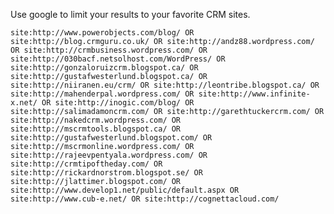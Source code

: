 Use google to limit your results to your favorite CRM sites. 

```site:http://www.powerobjects.com/blog/ OR site:http://blog.crmguru.co.uk/ OR site:http://andz88.wordpress.com/ OR site:http://crmbusiness.wordpress.com/ OR site:http://030bacf.netsolhost.com/WordPress/ OR site:http://gonzaloruizcrm.blogspot.ca/ OR site:http://gustafwesterlund.blogspot.ca/ OR site:http://niiranen.eu/crm/ OR site:http://leontribe.blogspot.ca/ OR site:http://mahenderpal.wordpress.com/ OR site:http://www.infinite-x.net/ OR site:http://inogic.com/blog/ OR site:http://salimadamoncrm.com/ OR site:http://garethtuckercrm.com/ OR site:http://nakedcrm.wordpress.com/ OR site:http://mscrmtools.blogspot.ca/ OR site:http://gustafwesterlund.blogspot.com/ OR site:http://mscrmonline.wordpress.com/ OR site:http://rajeevpentyala.wordpress.com/ OR site:http://crmtipoftheday.com/ OR site:http://rickardnorstrom.blogspot.se/ OR site:http://jlattimer.blogspot.com/ OR site:http://www.develop1.net/public/default.aspx OR site:http://www.cub-e.net/ OR site:http://cognettacloud.com/```
